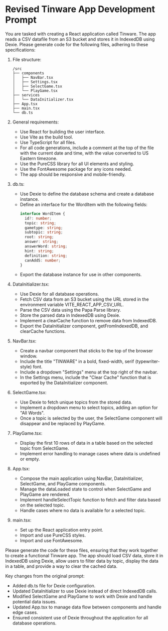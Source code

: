# Revised Tinware App Development Prompt

You are tasked with creating a React application called Tinware. The app reads a CSV datafile from an S3 bucket and stores it in IndexedDB using Dexie. Please generate code for the following files, adhering to these specifications:

1. File structure:
   ```
   /src
   ├── components
   │   ├── NavBar.tsx
   │   ├── Settings.tsx
   │   ├── SelectGame.tsx
   │   └── PlayGame.tsx
   ├── services
   │   └── DataInitializer.tsx
   ├── App.tsx
   ├── main.tsx
   └── db.ts
   ```

2. General requirements:
   - Use React for building the user interface.
   - Use Vite as the build tool.
   - Use TypeScript for all files.
   - For all code generations, include a comment at the top of the file with the current date and time, with the value converted to US Eastern timezone.
   - Use the PureCSS library for all UI elements and styling.
   - Use the FontAwesome package for any icons needed.
   - The app should be responsive and mobile-friendly.

3. db.ts:
   - Use Dexie to define the database schema and create a database instance.
   - Define an interface for the WordItem with the following fields:
     ```typescript
     interface WordItem {
       id?: number;
       topic: string;
       gametype: string;
       subtopic: string;
       root: string;
       answer: string;
       answerWord: string;
       hint: string;
       definition: string;
       canAddS: number;
     }
     ```
   - Export the database instance for use in other components.

4. DataInitializer.tsx:
   - Use Dexie for all database operations.
   - Fetch CSV data from an S3 bucket using the URL stored in the environment variable VITE_REACT_APP_CSV_URL.
   - Parse the CSV data using the Papa Parse library.
   - Store the parsed data in IndexedDB using Dexie.
   - Implement a clearCache function to remove data from IndexedDB.
   - Export the DataInitializer component, getFromIndexedDB, and clearCache functions.

5. NavBar.tsx:
   - Create a navbar component that sticks to the top of the browser window.
   - Include the title "TINWARE" in a bold, fixed-width, serif (typewriter-style) font.
   - Include a dropdown "Settings" menu at the top right of the navbar.
   - In the Settings menu, include the "Clear Cache" function that is exported by the DataInitializer component.

6. SelectGame.tsx:
   - Use Dexie to fetch unique topics from the stored data.
   - Implement a dropdown menu to select topics, adding an option for "All Words".
   - Once a topic is selected by the user, the SelectGame component will disappear and be replaced by PlayGame.

7. PlayGame.tsx:
   - Display the first 10 rows of data in a table based on the selected topic from SelectGame.
   - Implement error handling to manage cases where data is undefined or empty.

8. App.tsx:
   - Compose the main application using NavBar, DataInitializer, SelectGame, and PlayGame components.
   - Manage the dataLoaded state to control when SelectGame and PlayGame are rendered.
   - Implement handleSelectTopic function to fetch and filter data based on the selected topic.
   - Handle cases where no data is available for a selected topic.

9. main.tsx:
   - Set up the React application entry point.
   - Import and use PureCSS styles.
   - Import and use FontAwesome.

Please generate the code for these files, ensuring that they work together to create a functional Tinware app. The app should load CSV data, store it in IndexedDB using Dexie, allow users to filter data by topic, display the data in a table, and provide a way to clear the cached data.

Key changes from the original prompt:
- Added db.ts file for Dexie configuration.
- Updated DataInitializer to use Dexie instead of direct IndexedDB calls.
- Modified SelectGame and PlayGame to work with Dexie and handle potential data issues.
- Updated App.tsx to manage data flow between components and handle edge cases.
- Ensured consistent use of Dexie throughout the application for all database operations.